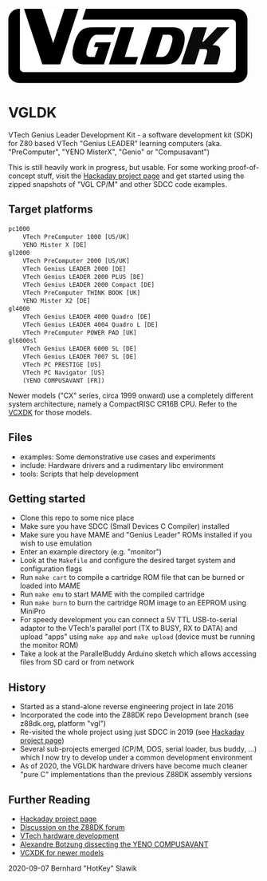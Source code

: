 ![VGLDK Logo](/info/VGLDKLogo.svg)
# VGLDK
VTech Genius Leader Development Kit - a software development kit (SDK) for Z80 based VTech "Genius LEADER" learning computers (aka. "PreComputer", "YENO MisterX", "Genio" or "Compusavant")

This is still heavily work in progress, but usable. For some working proof-of-concept stuff, visit the [Hackaday project page](https://hackaday.io/project/166921-v-tech-genius-leader-precomputer-hacking) and get started using the zipped snapshots of "VGL CP/M" and other SDCC code examples.


## Target platforms
	pc1000
		VTech PreComputer 1000 [US/UK]
		YENO Mister X [DE]
	gl2000
		VTech PreComputer 2000 [US/UK]
		VTech Genius LEADER 2000 [DE]
		VTech Genius LEADER 2000 PLUS [DE]
		VTech Genius LEADER 2000 Compact [DE]
		VTech PreComputer THINK BOOK [UK]
		YENO Mister X2 [DE]
	gl4000
		VTech Genius LEADER 4000 Quadro [DE]
		VTech Genius LEADER 4004 Quadro L [DE]
		VTech PreComputer POWER PAD [UK]
	gl6000sl
		VTech Genius LEADER 6000 SL [DE]
		VTech Genius LEADER 7007 SL [DE]
		VTech PC PRESTIGE [US]
		VTech PC Navigator [US]
		(YENO COMPUSAVANT [FR])

Newer models ("CX" series, circa 1999 onward) use a completely different system architecture, namely a CompactRISC CR16B CPU. Refer to the [VCXDK](https://www.github.com/hotkeymuc/vcxdk) for those models.

## Files
* examples: Some demonstrative use cases and experiments
* include: Hardware drivers and a rudimentary libc environment
* tools: Scripts that help development

## Getting started
* Clone this repo to some nice place
* Make sure you have SDCC (Small Devices C Compiler) installed
* Make sure you have MAME and "Genius Leader" ROMs installed if you wish to use emulation
* Enter an example directory (e.g. "monitor")
* Look at the `Makefile` and configure the desired target system and configuration flags
* Run `make cart` to compile a cartridge ROM file that can be burned or loaded into MAME
* Run `make emu` to start MAME with the compiled cartridge
* Run `make burn` to burn the cartridge ROM image to an EEPROM using MiniPro
* For speedy development you can connect a 5V TTL USB-to-serial adaptor to the VTech's parallel port (TX to BUSY, RX to DATA) and upload "apps" using `make app` and `make upload` (device must be running the monitor ROM)
* Take a look at the ParallelBuddy Arduino sketch which allows accessing files from SD card or from network

## History
* Started as a stand-alone reverse engineering project in late 2016
* Incorporated the code into the Z88DK repo Development branch (see z88dk.org, platform "vgl")
* Re-visited the whole project using just SDCC in 2019 (see [Hackaday project page](https://hackaday.io/project/166921-v-tech-genius-leader-precomputer-hacking))
* Several sub-projects emerged (CP/M, DOS, serial loader, bus buddy, ...) which I now try to develop under a common development environment
* As of 2020, the VGLDK hardware drivers have become much cleaner "pure C" implementations than the previous Z88DK assembly versions

## Further Reading
* [Hackaday project page](https://hackaday.io/project/166921-v-tech-genius-leader-precomputer-hacking)
* [Discussion on the Z88DK forum](https://www.z88dk.org/forum/viewtopic.php?id=10055)
* [VTech hardware development](https://www.thingiverse.com/thing:3108809)
* [Alexandre Botzung dissecting the YENO COMPUSAVANT](https://alexandre.botzung.fr/fr/analyse-du-yeno-compusavant)
* [VCXDK for newer models](https://www.github.com/hotkeymuc/vcxdk)

2020-09-07 Bernhard "HotKey" Slawik